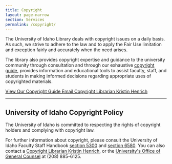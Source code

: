 ```yaml
---
title: Copyright 
layout: page-narrow
section: Services
permalink: /copyright/
---
```


The University of Idaho Library deals with copyright issues on a daily basis. As such, we strive to adhere to the law and to apply the Fair Use limitation and exception fairly and accurately when the need arises.

The library also provides copyright expertise and guidance to the university community through consultation and through our exhaustive <a href="guide.html">copyright guide</a>, provides information and educational tools to assist faculty, staff, and students in making informed decisions regarding appropriate uses of copyrighted materials.

<div class="text-center">
	<a href="guide.html" class="btn btn-outline-pride-gold m-1" >View Our Copyright Guide </a>
	<a href="mailto:khenrich@uidaho.edu" class="btn btn-outline-pride-gold m-1">Email Copyright Librarian Kristin Henrich</a>
</div>

---------

## University of Idaho Copyright Policy

The University of Idaho is committed to respecting the rights of copyright holders and complying with copyright law.

For further information about copyright, please consult the University of Idaho Faculty Staff Handbook
<a href="http://www.webpages.uidaho.edu/fsh/5300.html">section 5300</a> and
<a href="http://www.webpages.uidaho.edu/fsh/6580.html">section 6580</a>. You can also contact
a <a href="mailto:khenrich@uidaho.edu">Copyright Librarian Kristin Henrich</a>, or the
<a href="http://www.uidaho.edu/general-counsel.aspx">University's Office of General Counsel</a> at (208) 885-6125.
